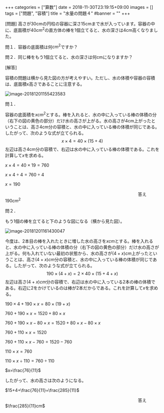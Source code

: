 +++
categories = ["算数"]
date = 2018-11-30T23:19:15+09:00
images = []
tags = ["問題", "容積"]
title = "水量の問題４"
#banner = ""
+++

[問題] 高さが30cmの円柱の容器に深さ15cmまで水が入っています。容器の中に、底面積が$40cm^2$の直方体の棒を1個立てると、水の深さは4cm高くなりました。

問１．容器の底面積は何$cm^2$ですか？

問２．同じ棒をもう1個立てると、水の深さは何cmになりますか？

[解答]

<!--more-->

容積の問題は横から見た図の方が考えやすい。ただし、水の体積や容器の容積は、底面積x高さであることに注意する。

![image-20181201155423583](/images/image-20181201155423583.png)

問１．

容器の底面積を$x cm^2$とする。棒を入れると、水の中に入っている棒の体積の分（右下の図の黄色の部分）だけ水の高さが上がる。水の高さが4cm上がったということは、高さ4cm分の容積と、水の中に入っている棒の体積が同じである。したがって、次のような式が立てられる。
$$
x\times 4 = 40\times(15+4)
$$
左辺は高さ4cm分の容積で、右辺は水の中に入っている棒の体積である。これを計算して$x$を求める。

$x\times4 = 40\times19 = 760$

$x\times4\div4 = 760\div4$

$x = 190$

　　　　　　　　　　　　　　　　　　　　　　　　　　　　　　　答え $190cm^2$

問２．

もう1個の棒を立てると下のような図になる（横から見た図）。

![image-20181201161430047](/images/image-20181201161430047.png)

今度は、2本目の棒を入れたときに増した水の高さを$xcm$とする。棒を入れると、水の中に入っている棒の体積の分（右下の図の黄色の部分）だけ水の高さが上がる。何も入れていない最初の状態から、水の高さが$(4+x)cm$上がったということは、高さ$(4+x)cm$分の容積と、水の中に入っている棒の体積が同じである。したがって、次のような式が立てられる。
$$
190\times(4+x) = 2\times40\times(15+4+x)
$$
左辺は高さ$(4+x)cm​$分の容積で、右辺は水の中に入っている2本の棒の体積である。右辺に2をかけているのは棒が2本だからである。これを計算して$x​$を求める。

$190\times4+190\times x=80\times(19+x)$

$760+190\times x=1520+80\times x$

$760+190\times x-80\times x=1520+80\times x-80\times x$

$760+110\times x= 1520$

$760+110\times x - 760 = 1520-760$

$110\times x = 760$

$110\times x\div110 = 760\div110$

$x=\frac{76}{11}$

したがって、水の高さは次のようになる。

$15+4+\frac{76}{11}=\frac{285}{11}$

　　　　　　　　　　　　　　　　　　　　　　　　　　　　　　　答え $\frac{285}{11}cm$

